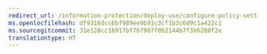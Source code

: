 ```yaml
---
redirect_url: /information-protection/deploy-use/configure-policy-settings
ms.openlocfilehash: df9316dcc6bf989ee9b91c3cf1b3c6d9c1a422c1
ms.sourcegitcommit: 31e128cc1b917bf767987f0b2144b7f3b6288f2e
translationtype: HT
---
```

